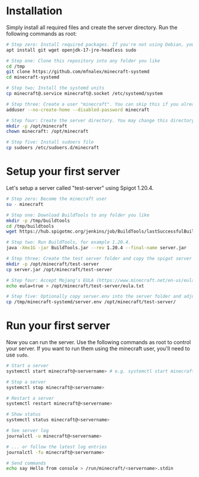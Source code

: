 # Installation

Simply install all required files and create the server directory. Run the following commands as root:

```sh
# Step zero: Install required packages. If you're not using Debian, you might have to run a different command.
apt install git wget openjdk-17-jre-headless sudo

# Step one: Clone this repository into any folder you like
cd /tmp
git clone https://github.com/mfnalex/minecraft-systemd
cd minecraft-systemd

# Step two: Install the systemd units
cp minecraft@.service minecraft@.socket /etc/systemd/system

# Step three: Create a user "minecraft". You can skip this if you already have a minecraft user
adduser --no-create-home --disabled-password minecraft

# Step four: Create the server directory. You may change this directory to something else, but then you'll also have to adjust /etc/systemd/system/minecraft@.service
mkdir -p /opt/minecraft
chown minecraft: /opt/minecraft

# Step five: Install sudoers file
cp sudoers /etc/sudoers.d/minecraft
```

# Setup your first server

Let's setup a server called "test-server" using Spigot 1.20.4.

```sh
# Step zero: Become the minecraft user
su - minecraft

# Step one: Download BuildTools to any folder you like
mkdir -p /tmp/buildtools
cd /tmp/buildtools
wget https://hub.spigotmc.org/jenkins/job/BuildTools/lastSuccessfulBuild/artifact/target/BuildTools.jar

# Step two: Run BuildTools, for example 1.20.4.
java -Xmx1G -jar BuildTools.jar --rev 1.20.4 --final-name server.jar

# Step three: Create the test server folder and copy the spigot server .jar
mkdir -p /opt/minecraft/test-server
cp server.jar /opt/minecraft/test-server

# Step four: Accept Mojang's EULA (https://www.minecraft.net/en-us/eula)
echo eula=true > /opt/minecraft/test-server/eula.txt

# Step five: Optionally copy server.env into the server folder and adjust it
cp /tmp/minecraft-systemd/server.env /opt/minecraft/test-server/
```

# Run your first server
Now you can run the server. Use the following commands as root to control your server. If you want to run them using the minecraft user, you'll need to use `sudo`.

```sh
# Start a server
systemctl start minecraft@<servername> # e.g. systemctl start minecraft@test-server

# Stop a server
systemctl stop minecraft@<servername>

# Restart a server
systemctl restart minecraft@<servername>

# Show status
systemctl status minecraft@<servername>

# See server log
journalctl -u minecraft@<servername>

# ... or follow the latest log entries
journalctl -fu minecraft@<servername>

# Send commands
echo say Hello from console > /run/minecraft/<servername>.stdin
```

